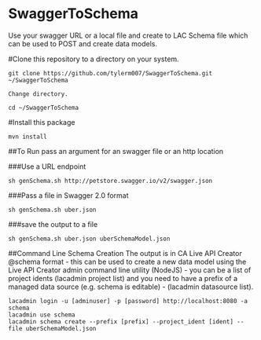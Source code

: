 # SwaggerToSchema
Use your swagger URL or a local file and create to LAC Schema file which can be used to POST and create data models.

#Clone this repository to a directory on your system.
```
git clone https://github.com/tylerm007/SwaggerToSchema.git ~/SwaggerToSchema

Change directory.

cd ~/SwaggerToSchema
```

#Install this package
```
mvn install
```


##To Run 
pass an argument for an swagger file or an http location

###Use a URL endpoint
```
sh genSchema.sh http://petstore.swagger.io/v2/swagger.json
```
###Pass a file in Swagger 2.0 format
```
sh genSchema.sh uber.json
```
###save the output to a file
```
sh genSchema.sh uber.json uberSchemaModel.json
```
##Command Line Schema Creation
The output is in CA Live API Creator @schema format - this can be used to create a new data model using the Live API Creator admin command line utility (NodeJS) - you can be a list of project idents (lacadmin project list) and you need to have a prefix of a managed data source (e.g. schema is editable) - (lacadmin datasource list).
```
lacadmin login -u [adminuser] -p [password] http://localhost:8080 -a schema
lacadmin use schema
lacadmin schema create --prefix [prefix] --project_ident [ident] --file uberSchemaModel.json
```

